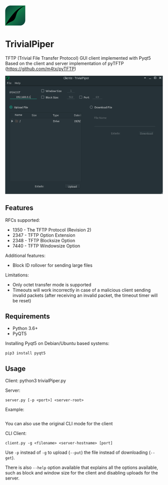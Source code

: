 ![Screenshot](img/pplogo64.png?raw=true)
# TrivialPiper
TFTP (Trivial File Transfer Protocol) GUI client implemented with Pyqt5 
Based on the client and server implementation of pyTFTP (https://github.com/m4tx/pyTFTP)

![Screenshots](img/trivialpiper-client.png?raw=true)

## Features
RFCs supported:
* 1350 - The TFTP Protocol (Revision 2)
* 2347 - TFTP Option Extension
* 2348 - TFTP Blocksize Option
* 7440 - TFTP Windowsize Option

Additional features:
* Block ID rollover for sending large files

Limitations:
* Only octet transfer mode is supported
* Timeouts will work incorrectly in case of a malicious client sending invalid
  packets (after receiving an invalid packet, the timeout timer will be reset)

## Requirements
* Python 3.6+
* PyQT5

Installing Pyqt5 on Debian/Ubuntu based systems:
```sudo apt install python3-pip
pip3 install pyqt5
```


## Usage

Client:
python3 trivialPiper.py

Server:
```
server.py [-p <port>] <server-root>
```
Example:
```python server.py -H 192.168.2.20 -p 69 -u /home/user/server
```

You can also use the original CLI mode for the client

CLI Client:
```
client.py -g <filename> <server-hostname> [port]
```
Use `-p` instead of `-g` to upload (`--put`) the file instead of downloading
(`--get`).



There is also `--help` option available that explains all the options
available, such as block and window size for the client and disabling uploads
for the server.
